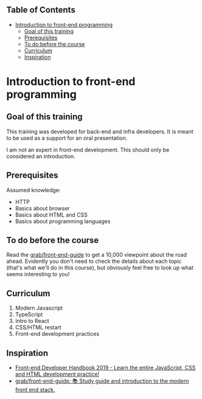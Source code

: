 <!-- START doctoc generated TOC please keep comment here to allow auto update -->
<!-- DON'T EDIT THIS SECTION, INSTEAD RE-RUN doctoc TO UPDATE -->
## Table of Contents

- [Introduction to front-end programming](#introduction-to-front-end-programming)
  - [Goal of this training](#goal-of-this-training)
  - [Prerequisites](#prerequisites)
  - [To do before the course](#to-do-before-the-course)
  - [Curriculum](#curriculum)
  - [Inspiration](#inspiration)

<!-- END doctoc generated TOC please keep comment here to allow auto update -->

# Introduction to front-end programming

## Goal of this training

This training was developed for back-end and infra developers. It is meant to be used as a support for an oral presentation.

I am not an expert in front-end development. This should only be considered an introduction.

## Prerequisites

Assumed knowledge:

- HTTP
- Basics about browser
- Basics about HTML and CSS
- Basics about programming languages

## To do before the course

Read the [grab/front-end-guide](https://github.com/grab/front-end-guide) to get a 10,000 viewpoint about the road ahead. Evidently you don't need to check the details about each topic (that's what we'll do in this course), but obviously feel free to look up what seems interesting to you!

## Curriculum

1. Modern Javascript
2. TypeScript
3. Intro to React
4. CSS/HTML restart
5. Front-end development practices

## Inspiration

- [Front-end Developer Handbook 2019 - Learn the entire JavaScript, CSS and HTML development practice!](https://frontendmasters.com/books/front-end-handbook/2019/)
- [grab/front-end-guide: 📚 Study guide and introduction to the modern front end stack.](https://github.com/grab/front-end-guide)
